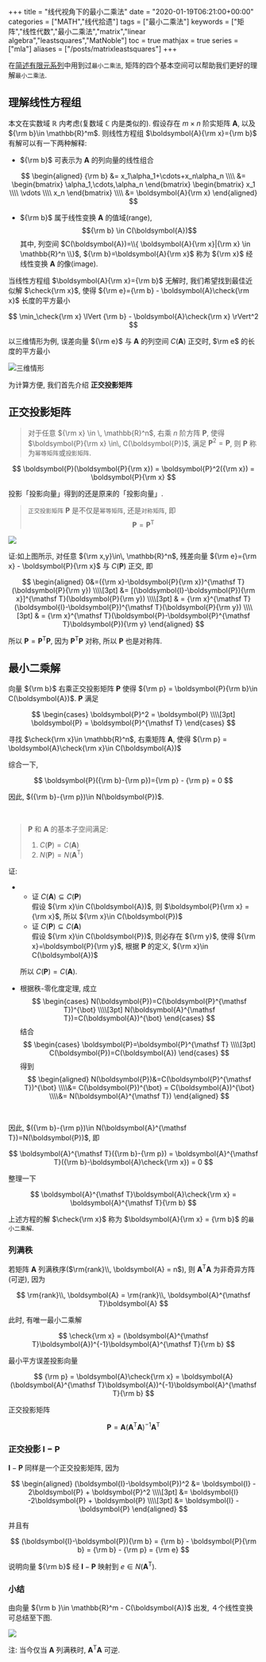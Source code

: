 +++
title = "线代视角下的最小二乘法"
date = "2020-01-19T06:21:00+00:00"
categories = ["MATH","线代拾遗"]
tags = ["最小二乘法"]
keywords = ["矩阵","线性代数","最小二乘法","matrix","linear algebra","leastsquares","MatNoble"]
toc = true
mathjax = true
series = ["mla"]
aliases = ["/posts/matrixleastsquares"]
+++

在[简述有限元系列](https://matnoble.me/categories/%E7%AE%80%E8%BF%B0%E6%9C%89%E9%99%90%E5%85%83/)中用到过`最小二乘法`, 矩阵的四个基本空间可以帮助我们更好的理解`最小二乘法`.

## 理解线性方程组

本文在实数域 $\mathbb{R}$ 内考虑(复数域 $\mathbb{C}$ 内是类似的). 假设存在 $m\times n$ 阶实矩阵 $\boldsymbol{A}$, 以及 ${\rm b}\in \mathbb{R}^m$. 则线性方程组 $\boldsymbol{A}{\rm x}={\rm b}$ 有解可以有一下两种解释:

- ${\rm b}$ 可表示为 $\boldsymbol{A}$ 的列向量的线性组合

$$
\begin{aligned}
{\rm b} &= x_1\alpha_1+\cdots+x_n\alpha_n \\\\ &=
\begin{bmatrix}
\alpha_1,\cdots,\alpha_n
\end{bmatrix}
\begin{bmatrix}
x_1 \\\\ \vdots \\\\ x_n
\end{bmatrix} \\\\ &= \boldsymbol{A}{\rm x}
\end{aligned}
$$

- ${\rm b}$ 属于线性变换 $\boldsymbol{A}$ 的值域(range),
   $${\rm b} \in C(\boldsymbol{A})$$
   其中, 列空间 $C(\boldsymbol{A})=\\{ \boldsymbol{A}{\rm x}|{\rm x} \in \mathbb{R}^n \\}$, ${\rm b}=\boldsymbol{A}{\rm x}$ 称为 ${\rm x}$ 经线性变换 $\boldsymbol{A}$ 的像(image).

当线性方程组 $\boldsymbol{A}{\rm x}={\rm b}$ 无解时, 我们希望找到最佳近似解 $\check{\rm x}$, 使得 ${\rm e}={\rm b} - \boldsymbol{A}\check{\rm x}$ 长度的平方最小

$$
\min_\check{\rm x} \lVert {\rm b} - \boldsymbol{A}\check{\rm x} \rVert^2
$$

以三维情形为例, 误差向量 ${\rm e}$ 与 $\boldsymbol{A}$ 的列空间 $C(\boldsymbol{A})$ 正交时, $\rm e$ 的长度的平方最小

![三维情形](https://imgkr.cn-bj.ufileos.com/390fed52-66a6-4c8f-80b1-366e381e2724.png)


为计算方便, 我们首先介绍 **正交投影矩阵**

## 正交投影矩阵

> 对于任意 ${\rm x} \in \, \mathbb{R}^n$, 右乘 $n$ 阶方阵 $\boldsymbol{P}$, 使得 $\boldsymbol{P}{\rm x} \in\, C(\boldsymbol{P})$, 满足 $\boldsymbol{P}^2=\boldsymbol{P}$, 则 $\boldsymbol{P}$ 称为`幂等矩阵`或`投影矩阵`.

$$
\boldsymbol{P}(\boldsymbol{P}{\rm x}) = \boldsymbol{P}^2({\rm x}) = \boldsymbol{P}{\rm x}
$$

投影「投影向量」得到的还是原来的「投影向量」.

> `正交投影矩阵` $\boldsymbol{P}$ 是不仅是`幂等矩阵`, 还是`对称矩阵`, 即
> $$ \boldsymbol{P} = \boldsymbol{P}^{\mathsf T} $$

![](https://imgkr.cn-bj.ufileos.com/b0b4f944-6b71-4b38-b89b-3bff3bfb6bc5.png)


证:如上图所示, 对任意 ${\rm x,y}\in\, \mathbb{R}^n$, 残差向量 ${\rm e}={\rm x} - \boldsymbol{P}{\rm x}$ 与 $C(\boldsymbol{P})$ 正交, 即

$$
\begin{aligned}
0&=({\rm x}-\boldsymbol{P}{\rm x})^{\mathsf T}(\boldsymbol{P}{\rm y}) \\\\[3pt]
&= [(\boldsymbol{I}-\boldsymbol{P}){\rm x}]^{\mathsf T}(\boldsymbol{P}{\rm y}) \\\\[3pt]
& = {\rm x}^{\mathsf T}(\boldsymbol{I}-\boldsymbol{P})^{\mathsf T}(\boldsymbol{P}{\rm y}) \\\\[3pt]
& = {\rm x}^{\mathsf T}(\boldsymbol{P}-\boldsymbol{P}^{\mathsf T}\boldsymbol{P}){\rm y}
\end{aligned}
$$

所以 $\boldsymbol{P}=\boldsymbol{P}^{\mathsf T}\boldsymbol{P}$, 因为 $\boldsymbol{P}^{\mathsf T}\boldsymbol{P}$ 对称, 所以 $\boldsymbol{P}$ 也是对称阵.

## 最小二乘解

向量 ${\rm b}$ 右乘正交投影矩阵 $\boldsymbol{P}$ 使得 ${\rm p}  = \boldsymbol{P}{\rm b}\in C(\boldsymbol{A})$. $\boldsymbol{P}$ 满足

$$
\begin{cases}
\boldsymbol{P}^2 = \boldsymbol{P} \\\\[3pt]
\boldsymbol{P} = \boldsymbol{P}^{\mathsf T}
\end{cases}
$$

寻找 $\check{\rm x}\in \mathbb{R}^n$, 右乘矩阵 $\boldsymbol{A}$, 使得 ${\rm p} = \boldsymbol{A}\check{\rm x}\in C(\boldsymbol{A})$

综合一下,

$$
\boldsymbol{P}({\rm b}-{\rm p})={\rm p} - {\rm p} = 0
$$

因此, $({\rm b}-{\rm p})\in N(\boldsymbol{P})$.

<br />

> $\boldsymbol{P}$ 和 $\boldsymbol{A}$ 的基本子空间满足:
>
> 1. $C(\boldsymbol{P})=C(\boldsymbol{A})$
> 2. $N(\boldsymbol{P})=N(\boldsymbol{A}^{\mathsf T})$

证:

- 
   - 证 $C(\boldsymbol{A})\subseteq C(\boldsymbol{P})$  
      假设 ${\rm x}\in C(\boldsymbol{A})$, 则 $\boldsymbol{P}{\rm x} = {\rm x}$, 所以 ${\rm x}\in C(\boldsymbol{P})$
   - 证 $C(\boldsymbol{P})\subseteq C(\boldsymbol{A})$  
      假设 ${\rm x}\in C(\boldsymbol{P})$, 则必存在 ${\rm y}$, 使得 ${\rm x}=\boldsymbol{P}{\rm y}$, 根据 $\boldsymbol{P}$ 的定义, ${\rm x}\in C(\boldsymbol{A})$  
	  
    所以 $C(\boldsymbol{P})=C(\boldsymbol{A})$.

- 根据秩-零化度定理, 成立
   $$
   \begin{cases}
   N(\boldsymbol{P})=C(\boldsymbol{P}^{\mathsf T})^{\bot} \\\\[3pt] N(\boldsymbol{A}^{\mathsf T})=C(\boldsymbol{A})^{\bot}
   \end{cases}
   $$
   结合
   $$
   \begin{cases}
   \boldsymbol{P}=\boldsymbol{P}^{\mathsf T} \\\\[3pt] C(\boldsymbol{P})=C(\boldsymbol{A})
   \end{cases}
   $$
   得到
   $$
   \begin{aligned}
   N(\boldsymbol{P})&=C(\boldsymbol{P}^{\mathsf T})^{\bot} \\\\&= C(\boldsymbol{P})^{\bot} = C(\boldsymbol{A})^{\bot} \\\\&= N(\boldsymbol{A}^{\mathsf T})
   \end{aligned}
   $$

<br />

因此, $({\rm b}-{\rm p})\in N(\boldsymbol{A}^{\mathsf T})=N(\boldsymbol{P})$, 即

$$
\boldsymbol{A}^{\mathsf T}({\rm b}-{\rm p}) = \boldsymbol{A}^{\mathsf T}({\rm b}-\boldsymbol{A}\check{\rm x}) = 0
$$

整理一下

$$
\boldsymbol{A}^{\mathsf T}\boldsymbol{A}\check{\rm x} = \boldsymbol{A}^{\mathsf T}{\rm b}
$$

上述方程的解 $\check{\rm x}$ 称为 $\boldsymbol{A}{\rm x} = {\rm b}$ 的`最小二乘解`.

### 列满秩

若矩阵 $\boldsymbol{A}$ 列满秩序($\rm{rank}\\, \boldsymbol{A} = n$), 则 $\boldsymbol{A}^{\mathsf T}\boldsymbol{A}$ 为非奇异方阵(可逆), 因为

$$
\rm{rank}\\, \boldsymbol{A} = \rm{rank}\\, \boldsymbol{A}^{\mathsf T}\boldsymbol{A}
$$

此时, 有唯一最小二乘解

$$
\check{\rm x} = (\boldsymbol{A}^{\mathsf T}\boldsymbol{A})^{-1}\boldsymbol{A}^{\mathsf T}{\rm b}
$$

最小平方误差投影向量

$$
{\rm p} = \boldsymbol{A}\check{\rm x} = \boldsymbol{A}(\boldsymbol{A}^{\mathsf T}\boldsymbol{A})^{-1}\boldsymbol{A}^{\mathsf T}{\rm b}
$$

正交投影矩阵

$$
\boldsymbol{P} = \boldsymbol{A}(\boldsymbol{A}^{\mathsf T}\boldsymbol{A})^{-1}\boldsymbol{A}^{\mathsf T}
$$

### 正交投影 $\boldsymbol{I}-\boldsymbol{P}$

$\boldsymbol{I}-\boldsymbol{P}$ 同样是一个正交投影矩阵, 因为

$$
\begin{aligned}
(\boldsymbol{I}-\boldsymbol{P})^2 &= \boldsymbol{I} - 2\boldsymbol{P} + \boldsymbol{P}^2 \\\\[3pt] &= \boldsymbol{I} -2\boldsymbol{P} + \boldsymbol{P}  \\\\[3pt] &= \boldsymbol{I} - \boldsymbol{P}
\end{aligned}
$$

并且有

$$
(\boldsymbol{I}-\boldsymbol{P}){\rm b} = {\rm b}  - \boldsymbol{P}{\rm b} = {\rm b} - {\rm p} = {\rm e}
$$

说明向量 ${\rm b}$ 经 $\boldsymbol{I}-\boldsymbol{P}$ 映射到 $e \in N(\boldsymbol{A}^{\mathsf T})$.

### 小结

由向量 ${\rm b }\in \mathbb{R}^m - C(\boldsymbol{A})$ 出发, ４个线性变换可总结至下图.

![](https://imgkr.cn-bj.ufileos.com/c90892a5-d7e5-4d69-9a87-e4d5dabfcd71.png)

注: 当今仅当 $\boldsymbol{A}$ 列满秩时, $\boldsymbol{A}^{\mathsf T}\boldsymbol{A}$ 可逆.

<br />
